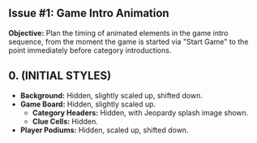 ## Issue #1: Game Intro Animation

**Objective:** Plan the timing of animated elements in the game intro sequence, from the moment the game is started via "Start Game" to the point immediately before category introductions.

## 0. (INITIAL STYLES)
- **Background:** Hidden, slightly scaled up, shifted down.
- **Game Board:** Hidden, slightly scaled up.
  - **Category Headers:** Hidden, with Jeopardy splash image shown.
  - **Clue Cells:** Hidden.
- **Player Podiums:** Hidden, scaled up, shifted down.
